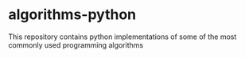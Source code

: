 # algorithms-python
This repository contains python implementations of some of the most commonly used programming algorithms
